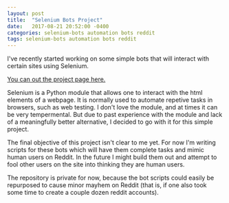 ```yaml
---
layout: post
title:  "Selenium Bots Project"
date:   2017-08-21 20:52:00 -0400
categories: selenium-bots automation bots reddit
tags: selenium-bots automation bots reddit
---
```

I've recently started working on some simple bots that will interact with certain sites using Selenium.

[You can out the project page here.][project page]

Selenium is a Python module that allows one to interact with the html elements of a webpage. It is normally used to automate repetive tasks in browsers, such as web testing. I don't love the module, and at times it can be very tempermental. But due to past experience with the module and lack of a meaningfully better alternative, I decided to go with it for this simple project.

The final objective of this project isn't clear to me yet. For now I'm writing scripts for these bots which will have them complete tasks and mimic human users on Reddit. In the future I might build them out and attempt to fool other users on the site into thinking they are human users.

The repository is private for now, because the bot scripts could easily be repurposed to cause minor mayhem on Reddit (that is, if one also took some time to create a couple dozen reddit accounts).

[project page]: /projects/selenium-bots